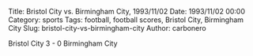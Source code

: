 Title: Bristol City vs. Birmingham City, 1993/11/02
Date: 1993/11/02 00:00
Category: sports
Tags: football, football scores, Bristol City, Birmingham City
Slug: bristol-city-vs-birmingham-city
Author: carbonero


Bristol City 3 - 0 Birmingham City

